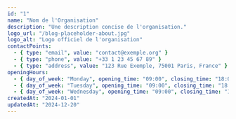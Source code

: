 ```yaml
---
id: "1"
name: "Nom de l'Organisation"
description: "Une description concise de l'organisation."
logo_url: "/blog-placeholder-about.jpg"
logo_alt: "Logo officiel de l'organisation"
contactPoints:
  - { type: "email", value: "contact@exemple.org" }
  - { type: "phone", value: "+33 1 23 45 67 89" }
  - { type: "address", value: "123 Rue Exemple, 75001 Paris, France" }
openingHours:
  - { day_of_week: "Monday", opening_time: "09:00", closing_time: "18:00" }
  - { day_of_week: "Tuesday", opening_time: "09:00", closing_time: "18:00" }
  - { day_of_week: "Wednesday", opening_time: "09:00", closing_time: "18:00" }
createdAt: "2024-01-01"
updatedAt: "2024-12-20"
---
```

